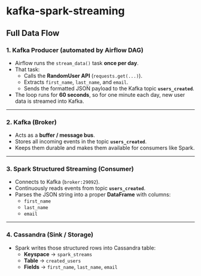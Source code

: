 # kafka-spark-streaming

## Full Data Flow

### 1. **Kafka Producer (automated by Airflow DAG)**

- Airflow runs the `stream_data()` task **once per day**.
- That task:
  - Calls the **RandomUser API** (`requests.get(...)`).
  - Extracts `first_name`, `last_name`, and `email`.
  - Sends the formatted JSON payload to the Kafka topic **`users_created`**.
- The loop runs for **60 seconds**, so for one minute each day, new user data is streamed into Kafka.

---

### 2. **Kafka (Broker)**

- Acts as a **buffer / message bus**.
- Stores all incoming events in the topic **`users_created`**.
- Keeps them durable and makes them available for consumers like Spark.

---

### 3. **Spark Structured Streaming (Consumer)**

- Connects to Kafka (`broker:29092`).
- Continuously reads events from topic **`users_created`**.
- Parses the JSON string into a proper **DataFrame** with columns:
  - `first_name`
  - `last_name`
  - `email`

---

### 4. **Cassandra (Sink / Storage)**

- Spark writes those structured rows into Cassandra table:
  - **Keyspace** → `spark_streams`
  - **Table** → `created_users`
  - **Fields** → `first_name`, `last_name`, `email`
